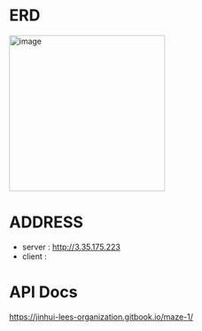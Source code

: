# ERD
<img width="281" alt="image" src="https://user-images.githubusercontent.com/105095093/201196708-86cf48cb-4e25-4fbb-8afa-6b4d6da96aa7.png">

# ADDRESS
- server : http://3.35.175.223
- client : 

# API Docs
https://jinhui-lees-organization.gitbook.io/maze-1/